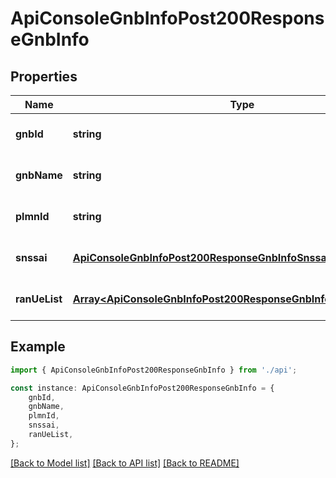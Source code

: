# ApiConsoleGnbInfoPost200ResponseGnbInfo


## Properties

Name | Type | Description | Notes
------------ | ------------- | ------------- | -------------
**gnbId** | **string** |  | [optional] [default to undefined]
**gnbName** | **string** |  | [optional] [default to undefined]
**plmnId** | **string** |  | [optional] [default to undefined]
**snssai** | [**ApiConsoleGnbInfoPost200ResponseGnbInfoSnssai**](ApiConsoleGnbInfoPost200ResponseGnbInfoSnssai.md) |  | [optional] [default to undefined]
**ranUeList** | [**Array&lt;ApiConsoleGnbInfoPost200ResponseGnbInfoRanUeListInner&gt;**](ApiConsoleGnbInfoPost200ResponseGnbInfoRanUeListInner.md) |  | [optional] [default to undefined]

## Example

```typescript
import { ApiConsoleGnbInfoPost200ResponseGnbInfo } from './api';

const instance: ApiConsoleGnbInfoPost200ResponseGnbInfo = {
    gnbId,
    gnbName,
    plmnId,
    snssai,
    ranUeList,
};
```

[[Back to Model list]](../README.md#documentation-for-models) [[Back to API list]](../README.md#documentation-for-api-endpoints) [[Back to README]](../README.md)
